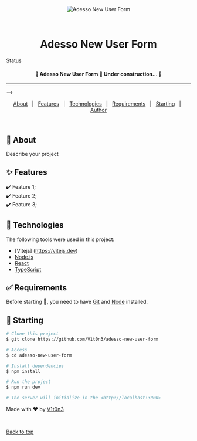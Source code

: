 <div align="center" id="top"> 
  <img src="./.github/app.gif" alt="Adesso New User Form" />

  &#xa0;

  <!-- <a href="https://adessonewuserform.netlify.app">Demo</a> -->
</div>

<h1 align="center">Adesso New User Form</h1>

  <!-- <img alt="Github issues" src="https://img.shields.io/github/issues/{{YOUR_GITHUB_USERNAME}}/adesso-new-user-form?color=56BEB8" /> -->

  <!-- <img alt="Github forks" src="https://img.shields.io/github/forks/{{YOUR_GITHUB_USERNAME}}/adesso-new-user-form?color=56BEB8" /> -->

  <!-- <img alt="Github stars" src="https://img.shields.io/github/stars/{{YOUR_GITHUB_USERNAME}}/adesso-new-user-form?color=56BEB8" /> -->
</p>

Status

<h4 align="center"> 
	🚧  Adesso New User Form 🚀 Under construction...  🚧
</h4> 

<hr> -->

<p align="center">
  <a href="#dart-about">About</a> &#xa0; | &#xa0; 
  <a href="#sparkles-features">Features</a> &#xa0; | &#xa0;
  <a href="#rocket-technologies">Technologies</a> &#xa0; | &#xa0;
  <a href="#white_check_mark-requirements">Requirements</a> &#xa0; | &#xa0;
  <a href="#checkered_flag-starting">Starting</a> &#xa0; | &#xa0;
  <a href="https://github.com/{{YOUR_GITHUB_USERNAME}}" target="_blank">Author</a>
</p>

<br>

## :dart: About ##

Describe your project

## :sparkles: Features ##

:heavy_check_mark: Feature 1;\
:heavy_check_mark: Feature 2;\
:heavy_check_mark: Feature 3;

## :rocket: Technologies ##

The following tools were used in this project:

- [Vitejs] (https://vitejs.dev)
- [Node.js](https://nodejs.org/en/)
- [React](https://pt-br.reactjs.org/)
- [TypeScript](https://www.typescriptlang.org/)

## :white_check_mark: Requirements ##

Before starting :checkered_flag:, you need to have [Git](https://git-scm.com) and [Node](https://nodejs.org/en/) installed.

## :checkered_flag: Starting ##

```bash
# Clone this project
$ git clone https://github.com/V1t0n3/adesso-new-user-form

# Access
$ cd adesso-new-user-form

# Install dependencies
$ npm install

# Run the project
$ npm run dev

# The server will initialize in the <http://localhost:3000>
```


Made with :heart: by <a href="https://github.com/V1t0n3" target="_blank">V1t0n3</a>

&#xa0;

<a href="#top">Back to top</a>
